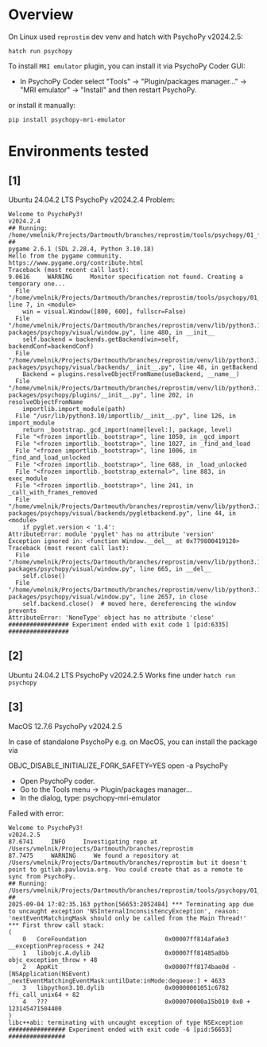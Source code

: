 
# Overview

On Linux used `reprostim` dev venv and hatch with PsychoPy v2024.2.5:

```shell
hatch run psychopy
```

To install `MRI emulator` plugin, you can install it via PsychoPy Coder GUI:

- In PsychoPy Coder select "Tools" -> "Plugin/packages manager..." -> "MRI emulator" -> "Install" and then restart PsychoPy.

or install it manually:

```shell
pip install psychopy-mri-emulator
```

# Environments tested


## [1]
Ubuntu 24.04.2 LTS
PsychoPy v2024.2.4
Problem: 
```
Welcome to PsychoPy3!
v2024.2.4
## Running: /home/vmelnik/Projects/Dartmouth/branches/reprostim/tools/psychopy/01_fmri_interval.py ##
pygame 2.6.1 (SDL 2.28.4, Python 3.10.18)
Hello from the pygame community. https://www.pygame.org/contribute.html
Traceback (most recent call last):
9.0616     WARNING     Monitor specification not found. Creating a temporary one...
  File "/home/vmelnik/Projects/Dartmouth/branches/reprostim/tools/psychopy/01_fmri_interval.py", line 7, in <module>
    win = visual.Window([800, 600], fullscr=False)
  File "/home/vmelnik/Projects/Dartmouth/branches/reprostim/venv/lib/python3.10/site-packages/psychopy/visual/window.py", line 480, in __init__
    self.backend = backends.getBackend(win=self, backendConf=backendConf)
  File "/home/vmelnik/Projects/Dartmouth/branches/reprostim/venv/lib/python3.10/site-packages/psychopy/visual/backends/__init__.py", line 48, in getBackend
    Backend = plugins.resolveObjectFromName(useBackend, __name__)
  File "/home/vmelnik/Projects/Dartmouth/branches/reprostim/venv/lib/python3.10/site-packages/psychopy/plugins/__init__.py", line 202, in resolveObjectFromName
    importlib.import_module(path)
  File "/usr/lib/python3.10/importlib/__init__.py", line 126, in import_module
    return _bootstrap._gcd_import(name[level:], package, level)
  File "<frozen importlib._bootstrap>", line 1050, in _gcd_import
  File "<frozen importlib._bootstrap>", line 1027, in _find_and_load
  File "<frozen importlib._bootstrap>", line 1006, in _find_and_load_unlocked
  File "<frozen importlib._bootstrap>", line 688, in _load_unlocked
  File "<frozen importlib._bootstrap_external>", line 883, in exec_module
  File "<frozen importlib._bootstrap>", line 241, in _call_with_frames_removed
  File "/home/vmelnik/Projects/Dartmouth/branches/reprostim/venv/lib/python3.10/site-packages/psychopy/visual/backends/pygletbackend.py", line 44, in <module>
    if pyglet.version < '1.4':
AttributeError: module 'pyglet' has no attribute 'version'
Exception ignored in: <function Window.__del__ at 0x779800419120>
Traceback (most recent call last):
  File "/home/vmelnik/Projects/Dartmouth/branches/reprostim/venv/lib/python3.10/site-packages/psychopy/visual/window.py", line 665, in __del__
    self.close()
  File "/home/vmelnik/Projects/Dartmouth/branches/reprostim/venv/lib/python3.10/site-packages/psychopy/visual/window.py", line 2657, in close
    self.backend.close()  # moved here, dereferencing the window prevents
AttributeError: 'NoneType' object has no attribute 'close'
################# Experiment ended with exit code 1 [pid:6335] #################
```

## [2]

Ubuntu 24.04.2 LTS
PsychoPy v2024.2.5
Works fine under `hatch run psychopy`

## [3]

MacOS 12.7.6
PsychoPy v2024.2.5

In case of standalone PsychoPy e.g. on MacOS, you can install the package via

 OBJC_DISABLE_INITIALIZE_FORK_SAFETY=YES open -a PsychoPy
 - Open PsychoPy coder.
 - Go to the Tools menu → Plugin/packages manager…
 - In the dialog, type: psychopy-mri-emulator


Failed with error:
```
Welcome to PsychoPy3!
v2024.2.5
87.6741     INFO     Investigating repo at /Users/vmelnik/Projects/Dartmouth/branches/reprostim
87.7475     WARNING     We found a repository at /Users/vmelnik/Projects/Dartmouth/branches/reprostim but it doesn't point to gitlab.pavlovia.org. You could create that as a remote to sync from PsychoPy.
## Running: /Users/vmelnik/Projects/Dartmouth/branches/reprostim/tools/psychopy/01_fmri_interval.py ##
2025-09-04 17:02:35.163 python[56653:2052484] *** Terminating app due to uncaught exception 'NSInternalInconsistencyException', reason: 'nextEventMatchingMask should only be called from the Main Thread!'
*** First throw call stack:
(
    0   CoreFoundation                      0x00007ff814afa6e3 __exceptionPreprocess + 242
    1   libobjc.A.dylib                     0x00007ff81485a8bb objc_exception_throw + 48
    2   AppKit                              0x00007ff8174bae0d -[NSApplication(NSEvent) _nextEventMatchingEventMask:untilDate:inMode:dequeue:] + 4633
    3   libpython3.10.dylib                 0x00000001051c6782 ffi_call_unix64 + 82
    4   ???                                 0x000070000a15b010 0x0 + 123145471504400
)
libc++abi: terminating with uncaught exception of type NSException
################ Experiment ended with exit code -6 [pid:56653] ################
```





